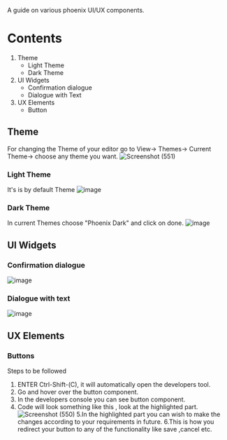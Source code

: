 A guide on various phoenix UI/UX components.
# Contents
1. Theme
   * Light Theme
   * Dark Theme
2. UI Widgets
   * Confirmation dialogue
   * Dialogue with Text
3. UX Elements
   * Button
## Theme
For changing the Theme of your editor go to View-> Themes-> Current Theme-> choose any theme you want.
![Screenshot (551)](https://user-images.githubusercontent.com/70806481/150331977-5d421dd7-5c36-42d7-ada2-6d574289a2f5.png)
### Light Theme
It's is by default Theme
![image](https://user-images.githubusercontent.com/5336369/147869118-37a055be-5393-4ffc-8e79-ad929a82744e.png)
### Dark Theme
In current Themes choose "Phoenix Dark" and click on done.
![image](https://user-images.githubusercontent.com/5336369/147869123-5563a495-1b58-43d4-89c6-93570a21a763.png)

## UI Widgets
### Confirmation dialogue
![image](https://user-images.githubusercontent.com/5336369/138285967-786467c4-18b4-49fd-8312-76104ccf89c8.png)

### Dialogue with text
![image](https://user-images.githubusercontent.com/5336369/138287290-717d766c-ed11-4edf-8e88-f1ea60934404.png)

## UX Elements
### Buttons
Steps to be followed 
1. ENTER  Ctrl-Shift-(C), it will automatically open the developers tool.
2. Go and hover over the button component.
3. In the developers console you can see button component.
4. Code will look something like this , look at the highlighted part.
  ![Screenshot (550)](https://user-images.githubusercontent.com/70806481/150331722-5c64781f-11a6-4085-bf78-93c1de89eb08.png)
5.In the highlighted part you can wish to make the changes according to your requirements in future.
6.This is how you redirect your button to any of the functionality like save ,cancel etc.
